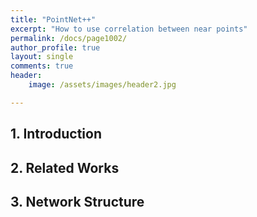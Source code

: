 ```yaml
---
title: "PointNet++"
excerpt: "How to use correlation between near points"
permalink: /docs/page1002/
author_profile: true
layout: single
comments: true
header:
    image: /assets/images/header2.jpg

---
```

## 1. Introduction

## 2. Related Works

## 3. Network Structure